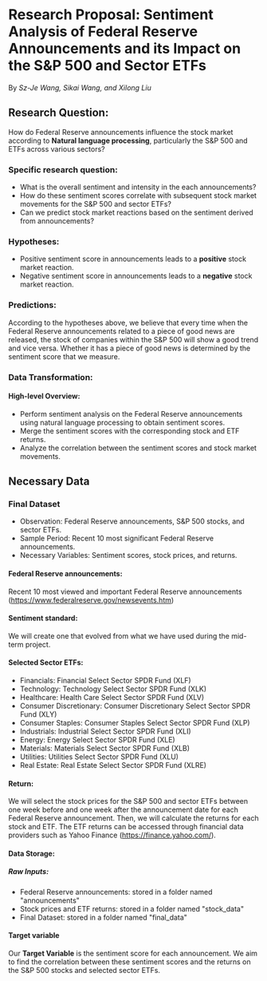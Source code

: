# Research Proposal: Sentiment Analysis of Federal Reserve Announcements and its Impact on the S&P 500 and Sector ETFs
By _Sz-Je Wang, Sikai Wang, and Xilong Liu_


## Research Question: 
How do Federal Reserve announcements influence the stock market according to **Natural language processing**, particularly the S&P 500 and ETFs across various sectors? 


### Specific research question:
- What is the overall sentiment and intensity in the each announcements?
- How do these sentiment scores correlate with subsequent stock market movements for the S&P 500 and sector ETFs?
- Can we predict stock market reactions based on the sentiment derived from announcements? 

### Hypotheses:
- Positive sentiment score in announcements leads to a **positive** stock market reaction.
- Negative sentiment score in announcements leads to a **negative** stock market reaction.

### Predictions:
According to the hypotheses above, we believe that every time when the Federal Reserve announcements related to a piece of good news are released, the stock of companies within the S&P 500 will show a good trend and vice versa. Whether it has a piece of good news is determined by the sentiment score that we measure.

### Data Transformation:
#### High-level Overview:
- Perform sentiment analysis on the Federal Reserve announcements using natural language processing to obtain sentiment scores.
- Merge the sentiment scores with the corresponding stock and ETF returns.
- Analyze the correlation between the sentiment scores and stock market movements.

## Necessary Data
### Final Dataset
- Observation: Federal Reserve announcements, S&P 500 stocks, and sector ETFs.
- Sample Period: Recent 10 most significant Federal Reserve announcements.
- Necessary Variables: Sentiment scores, stock prices, and returns.
#### Federal Reserve announcements:
Recent 10 most viewed and important Federal Reserve announcements (https://www.federalreserve.gov/newsevents.htm) 
#### Sentiment standard:
We will create one that evolved from what we have used during the mid-term project.
#### Selected Sector ETFs:
- Financials: Financial Select Sector SPDR Fund (XLF)
- Technology: Technology Select Sector SPDR Fund (XLK)
- Healthcare: Health Care Select Sector SPDR Fund (XLV)
- Consumer Discretionary: Consumer Discretionary Select Sector SPDR Fund (XLY)
- Consumer Staples: Consumer Staples Select Sector SPDR Fund (XLP)
- Industrials: Industrial Select Sector SPDR Fund (XLI)
- Energy: Energy Select Sector SPDR Fund (XLE)
- Materials: Materials Select Sector SPDR Fund (XLB)
- Utilities: Utilities Select Sector SPDR Fund (XLU)
- Real Estate: Real Estate Select Sector SPDR Fund (XLRE)
#### Return:
We will select the stock prices for the S&P 500 and sector ETFs between one week before and one week after the announcement date for each Federal Reserve announcement. Then, we will calculate the returns for each stock and ETF. The ETF returns can be accessed through financial data providers such as Yahoo Finance (https://finance.yahoo.com/).
#### Data Storage:
##### Raw Inputs:
- Federal Reserve announcements: stored in a folder named "announcements"
- Stock prices and ETF returns: stored in a folder named "stock_data"
- Final Dataset: stored in a folder named "final_data"
#### Target variable
Our **Target Variable** is the sentiment score for each announcement. We aim to find the correlation between these sentiment scores and the returns on the S&P 500 stocks and selected sector ETFs.



